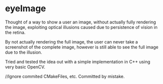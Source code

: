 # eyeImage

Thought of a way to show a user an image, without actually fully rendering the image, exploiting optical illusions caused due to persistence of vision in the retina. 

By not actually rendering the full image, the user can never take a screenshot of the complete image, however is still able to see the full image  due to the illusion.

Tried and tested the idea out with a simple implementation in C++ using very basic OpenCV. 

//Ignore commited CMakeFiles, etc. Committed by mistake. 
